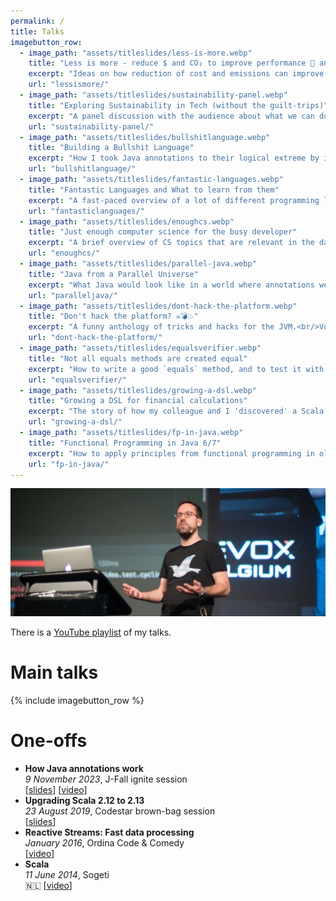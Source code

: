 ```yaml
---
permalink: /
title: Talks
imagebutton_row:
  - image_path: "assets/titleslides/less-is-more.webp"
    title: "Less is more - reduce $ and CO₂ to improve performance 🚀 and joy 🥳"
    excerpt: "Ideas on how reduction of cost and emissions can improve application performance and developer joy."
    url: "lessismore/"
  - image_path: "assets/titleslides/sustainability-panel.webp"
    title: "Exploring Sustainability in Tech (without the guilt-trips)"
    excerpt: "A panel discussion with the audience about what we can do about climate change as software developers and human beings.<br/>Delivered at Devoxx 2022 and J-Fall 2022."
    url: "sustainability-panel/"
  - image_path: "assets/titleslides/bullshitlanguage.webp"
    title: "Building a Bullshit Language"
    excerpt: "How I took Java annotations to their logical extreme by implementing a fully functioning, Turing-complete LISP dialect within them."
    url: "bullshitlanguage/"
  - image_path: "assets/titleslides/fantastic-languages.webp"
    title: "Fantastic Languages and What to learn from them"
    excerpt: "A fast-paced overview of a lot of different programming languages, intended to entertain and perhaps even change a mind or two.<br/>Delivered at Devoxx UK 2021 and J-Fall 2021."
    url: "fantasticlanguages/"
  - image_path: "assets/titleslides/enoughcs.webp"
    title: "Just enough computer science for the busy developer"
    excerpt: "A brief overview of CS topics that are relevant in the day-to-day work of every developer.<br/>Delivered at J-Fall 2021."
    url: "enoughcs/"
  - image_path: "assets/titleslides/parallel-java.webp"
    title: "Java from a Parallel Universe"
    excerpt: "What Java would look like in a world where annotations were never invented.<br/>Delivered at J-Spring 2019 and [J-Fall 2019](https://www.youtube.com/watch?v=R0WnUd01f14)."
    url: "paralleljava/"
  - image_path: "assets/titleslides/dont-hack-the-platform.webp"
    title: "Don't hack the platform? ☠️💣💥️"
    excerpt: "A funny anthology of tricks and hacks for the JVM.<br/>Voted 2018's ['best non-Venkat talk'](https://nljug.org/nieuws/j-fall-2018-the-top-10-sessions/) by the J-Fall audience!<br>Delivered at [J-Fall 2018](https://www.youtube.com/watch?v=3750lsxn8m8), [JavaZone 2018](https://vimeo.com/289655964), JBCNConf 2018 and more."
    url: "dont-hack-the-platform/"
  - image_path: "assets/titleslides/equalsverifier.webp"
    title: "Not all equals methods are created equal"
    excerpt: "How to write a good `equals` method, and to test it with [EqualsVerifier](http://jqno.nl/equalsverifier).<br/>Delivered at [Devoxx 2017](https://www.youtube.com/watch?v=pNJ_O10XaoM) and JAX London 2021."
    url: "equalsverifier/"
  - image_path: "assets/titleslides/growing-a-dsl.webp"
    title: "Growing a DSL for financial calculations"
    excerpt: "The story of how my colleague and I 'discovered' a Scala DSL for writing complex mortgage calculations.<br/>Delivered at [Typelevel Summit Oslo 2016](https://www.youtube.com/watch?v=w37mp3mbylw) and [Codestar Launch Event](https://www.youtube.com/watch?v=gmCQS72yFTg)."
    url: "growing-a-dsl/"
  - image_path: "assets/titleslides/fp-in-java.webp"
    title: "Functional Programming in Java 6/7"
    excerpt: "How to apply principles from functional programming in older versions of Java."
    url: "fp-in-java/"
---
```


![devoxx](assets/devoxx.webp)

There is a [YouTube playlist](https://www.youtube.com/playlist?list=PLBVdSBwCyRsE7zi7YhfYWua1Jzi_iv1GQ) of my talks.

# Main talks

{% include imagebutton_row %}

# One-offs

- **How Java annotations work**
  <br>
  _9 November 2023_, J-Fall ignite session
  <br>
  [[slides](/talks/slides/annotations/2023-11-09-jfall)] [[video](https://youtube.com/watch?v=M-tz0pDtMJk&t=1181)]
- **Upgrading Scala 2.12 to 2.13**
  <br>
  _23 August 2019_, Codestar brown-bag session
  <br>
  [[slides](/talks/slides/scala-2.13/2019-08-23-codestar)]
- **Reactive Streams: Fast data processing**
  <br>
  _January 2016_, Ordina Code & Comedy
  <br>
  [[video](https://www.youtube.com/watch?v=D1njDQEldgA)]
- **Scala**
  <br>
  _11 June 2014_, Sogeti
  <br>
  🇳🇱 [[video](https://www.youtube.com/watch?v=uksqLVk2l6M)]

